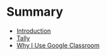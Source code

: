 # Summary

* [Introduction](README.md)
* [Tally](tally.md)
* [Why I Use Google Classroom](docs/001-why-google-classroom.md)



